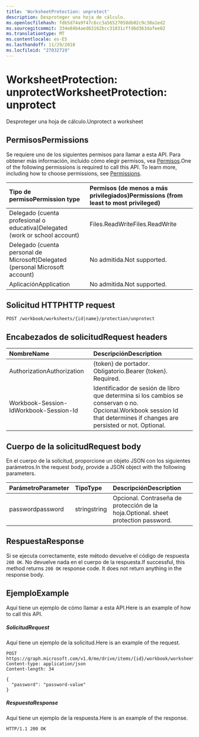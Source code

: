 ```yaml
---
title: 'WorksheetProtection: unprotect'
description: Desproteger una hoja de cálculo.
ms.openlocfilehash: fdb5d74a9f47c6cc3a56527058db02c9c30a1ed2
ms.sourcegitcommit: 334e84b4aed63162bcc31831cffd6d363dafee02
ms.translationtype: MT
ms.contentlocale: es-ES
ms.lasthandoff: 11/29/2018
ms.locfileid: "27032719"
---
```

# <a name="worksheetprotection-unprotect"></a><span data-ttu-id="6e2a5-103">WorksheetProtection: unprotect</span><span class="sxs-lookup"><span data-stu-id="6e2a5-103">WorksheetProtection: unprotect</span></span>

<span data-ttu-id="6e2a5-104">Desproteger una hoja de cálculo.</span><span class="sxs-lookup"><span data-stu-id="6e2a5-104">Unprotect a worksheet</span></span>
## <a name="permissions"></a><span data-ttu-id="6e2a5-105">Permisos</span><span class="sxs-lookup"><span data-stu-id="6e2a5-105">Permissions</span></span>
<span data-ttu-id="6e2a5-p101">Se requiere uno de los siguientes permisos para llamar a esta API. Para obtener más información, incluido cómo elegir permisos, vea [Permisos](/graph/permissions-reference).</span><span class="sxs-lookup"><span data-stu-id="6e2a5-p101">One of the following permissions is required to call this API. To learn more, including how to choose permissions, see [Permissions](/graph/permissions-reference).</span></span>

|<span data-ttu-id="6e2a5-108">Tipo de permiso</span><span class="sxs-lookup"><span data-stu-id="6e2a5-108">Permission type</span></span>      | <span data-ttu-id="6e2a5-109">Permisos (de menos a más privilegiados)</span><span class="sxs-lookup"><span data-stu-id="6e2a5-109">Permissions (from least to most privileged)</span></span>              |
|:--------------------|:---------------------------------------------------------|
|<span data-ttu-id="6e2a5-110">Delegado (cuenta profesional o educativa)</span><span class="sxs-lookup"><span data-stu-id="6e2a5-110">Delegated (work or school account)</span></span> | <span data-ttu-id="6e2a5-111">Files.ReadWrite</span><span class="sxs-lookup"><span data-stu-id="6e2a5-111">Files.ReadWrite</span></span>    |
|<span data-ttu-id="6e2a5-112">Delegado (cuenta personal de Microsoft)</span><span class="sxs-lookup"><span data-stu-id="6e2a5-112">Delegated (personal Microsoft account)</span></span> | <span data-ttu-id="6e2a5-113">No admitida.</span><span class="sxs-lookup"><span data-stu-id="6e2a5-113">Not supported.</span></span>    |
|<span data-ttu-id="6e2a5-114">Aplicación</span><span class="sxs-lookup"><span data-stu-id="6e2a5-114">Application</span></span> | <span data-ttu-id="6e2a5-115">No admitida.</span><span class="sxs-lookup"><span data-stu-id="6e2a5-115">Not supported.</span></span> |

## <a name="http-request"></a><span data-ttu-id="6e2a5-116">Solicitud HTTP</span><span class="sxs-lookup"><span data-stu-id="6e2a5-116">HTTP request</span></span>
<!-- { "blockType": "ignored" } -->
```http
POST /workbook/worksheets/{id|name}/protection/unprotect

```
## <a name="request-headers"></a><span data-ttu-id="6e2a5-117">Encabezados de solicitud</span><span class="sxs-lookup"><span data-stu-id="6e2a5-117">Request headers</span></span>
| <span data-ttu-id="6e2a5-118">Nombre</span><span class="sxs-lookup"><span data-stu-id="6e2a5-118">Name</span></span>       | <span data-ttu-id="6e2a5-119">Descripción</span><span class="sxs-lookup"><span data-stu-id="6e2a5-119">Description</span></span>|
|:---------------|:----------|
| <span data-ttu-id="6e2a5-120">Authorization</span><span class="sxs-lookup"><span data-stu-id="6e2a5-120">Authorization</span></span>  | <span data-ttu-id="6e2a5-p102">{token} de portador. Obligatorio.</span><span class="sxs-lookup"><span data-stu-id="6e2a5-p102">Bearer {token}. Required.</span></span> |
| <span data-ttu-id="6e2a5-123">Workbook-Session-Id</span><span class="sxs-lookup"><span data-stu-id="6e2a5-123">Workbook-Session-Id</span></span>  | <span data-ttu-id="6e2a5-p103">Identificador de sesión de libro que determina si los cambios se conservan o no. Opcional.</span><span class="sxs-lookup"><span data-stu-id="6e2a5-p103">Workbook session Id that determines if changes are persisted or not. Optional.</span></span>|

## <a name="request-body"></a><span data-ttu-id="6e2a5-126">Cuerpo de la solicitud</span><span class="sxs-lookup"><span data-stu-id="6e2a5-126">Request body</span></span>
<span data-ttu-id="6e2a5-127">En el cuerpo de la solicitud, proporcione un objeto JSON con los siguientes parámetros.</span><span class="sxs-lookup"><span data-stu-id="6e2a5-127">In the request body, provide a JSON object with the following parameters.</span></span>

| <span data-ttu-id="6e2a5-128">Parámetro</span><span class="sxs-lookup"><span data-stu-id="6e2a5-128">Parameter</span></span>    | <span data-ttu-id="6e2a5-129">Tipo</span><span class="sxs-lookup"><span data-stu-id="6e2a5-129">Type</span></span>   |<span data-ttu-id="6e2a5-130">Descripción</span><span class="sxs-lookup"><span data-stu-id="6e2a5-130">Description</span></span>|
|:---------------|:--------|:----------|
|<span data-ttu-id="6e2a5-131">password</span><span class="sxs-lookup"><span data-stu-id="6e2a5-131">password</span></span>|<span data-ttu-id="6e2a5-132">string</span><span class="sxs-lookup"><span data-stu-id="6e2a5-132">string</span></span>|<span data-ttu-id="6e2a5-p104">Opcional. Contraseña de protección de la hoja.</span><span class="sxs-lookup"><span data-stu-id="6e2a5-p104">Optional. sheet protection password.</span></span>|

## <a name="response"></a><span data-ttu-id="6e2a5-135">Respuesta</span><span class="sxs-lookup"><span data-stu-id="6e2a5-135">Response</span></span>

<span data-ttu-id="6e2a5-p105">Si se ejecuta correctamente, este método devuelve el código de respuesta `200 OK`. No devuelve nada en el cuerpo de la respuesta.</span><span class="sxs-lookup"><span data-stu-id="6e2a5-p105">If successful, this method returns `200 OK` response code. It does not return anything in the response body.</span></span>

## <a name="example"></a><span data-ttu-id="6e2a5-138">Ejemplo</span><span class="sxs-lookup"><span data-stu-id="6e2a5-138">Example</span></span>
<span data-ttu-id="6e2a5-139">Aquí tiene un ejemplo de cómo llamar a esta API.</span><span class="sxs-lookup"><span data-stu-id="6e2a5-139">Here is an example of how to call this API.</span></span>
##### <a name="request"></a><span data-ttu-id="6e2a5-140">Solicitud</span><span class="sxs-lookup"><span data-stu-id="6e2a5-140">Request</span></span>
<span data-ttu-id="6e2a5-141">Aquí tiene un ejemplo de la solicitud.</span><span class="sxs-lookup"><span data-stu-id="6e2a5-141">Here is an example of the request.</span></span>
<!-- {
  "blockType": "request",
  "name": "worksheetprotection_unprotect"
}-->
```http
POST https://graph.microsoft.com/v1.0/me/drive/items/{id}/workbook/worksheets/{id|name}/protection/unprotect
Content-type: application/json
Content-length: 34

{
  "password": "password-value"
}
```

##### <a name="response"></a><span data-ttu-id="6e2a5-142">Respuesta</span><span class="sxs-lookup"><span data-stu-id="6e2a5-142">Response</span></span>
<span data-ttu-id="6e2a5-143">Aquí tiene un ejemplo de la respuesta.</span><span class="sxs-lookup"><span data-stu-id="6e2a5-143">Here is an example of the response.</span></span> 
<!-- {
  "blockType": "response",
  "truncated": true
} -->
```http
HTTP/1.1 200 OK
```

<!-- uuid: 8fcb5dbc-d5aa-4681-8e31-b001d5168d79
2015-10-25 14:57:30 UTC -->
<!-- {
  "type": "#page.annotation",
  "description": "WorksheetProtection: unprotect",
  "keywords": "",
  "section": "documentation",
  "tocPath": ""
}-->